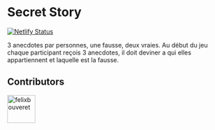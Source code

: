 # Secret Story

[![Netlify Status](https://api.netlify.com/api/v1/badges/1fef19a3-b44f-4aec-9bec-58de244245c0/deploy-status)](https://app.netlify.com/sites/anedo/deploys)

3 anecdotes par personnes, une fausse, deux vraies. Au début du jeu chaque participant reçois 3 anecdotes, il doit deviner a qui elles appartiennent et laquelle est la fausse.

## Contributors

<a href="https://github.com/felixbouveret">
  <img src="https://avatars0.githubusercontent.com/u/35692793?s=460&u=7f268540885ef6b149ad2bdd9d166cf84e28e42c&v=4" width="64px" alt="felixbouveret"/>
</a>
